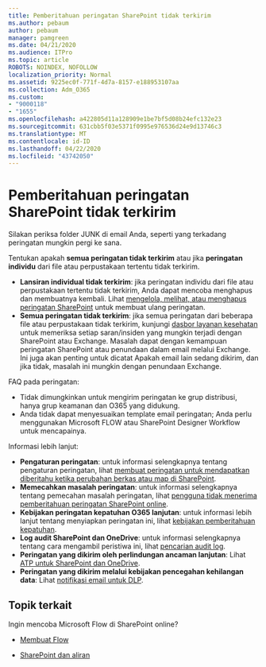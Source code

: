 ```yaml
---
title: Pemberitahuan peringatan SharePoint tidak terkirim
ms.author: pebaum
author: pebaum
manager: pamgreen
ms.date: 04/21/2020
ms.audience: ITPro
ms.topic: article
ROBOTS: NOINDEX, NOFOLLOW
localization_priority: Normal
ms.assetid: 9225ec0f-771f-4d7a-8157-e188953107aa
ms.collection: Adm_O365
ms.custom:
- "9000118"
- "1655"
ms.openlocfilehash: a422805d11a128909e1be7bf5d08b24efc132e23
ms.sourcegitcommit: 631cbb5f03e5371f0995e976536d24e9d13746c3
ms.translationtype: MT
ms.contentlocale: id-ID
ms.lasthandoff: 04/22/2020
ms.locfileid: "43742050"
---
```

# <a name="sharepoint-alert-notifications-not-delivered"></a>Pemberitahuan peringatan SharePoint tidak terkirim

Silakan periksa folder JUNK di email Anda, seperti yang terkadang peringatan mungkin pergi ke sana.

Tentukan apakah **semua peringatan tidak terkirim** atau jika **peringatan individu** dari file atau perpustakaan tertentu tidak terkirim.

- **Lansiran individual tidak terkirim**: jika peringatan individu dari file atau perpustakaan tertentu tidak terkirim, Anda dapat mencoba menghapus dan membuatnya kembali. Lihat [mengelola, melihat, atau menghapus peringatan SharePoint](https://support.office.com/article/manage-view-or-delete-sharepoint-alerts-99dfb19c-9a90-4a8c-aba1-aa8c8afb0de2) untuk membuat ulang peringatan.
- **Semua peringatan tidak terkirim**: jika semua peringatan dari beberapa file atau perpustakaan tidak terkirim, kunjungi [dasbor layanan kesehatan](https://admin.microsoft.com/AdminPortal/Home#/servicehealth) untuk memeriksa setiap saran/insiden yang mungkin terjadi dengan SharePoint atau Exchange. Masalah dapat dengan kemampuan peringatan SharePoint atau penundaan dalam email melalui Exchange. Ini juga akan penting untuk dicatat Apakah email lain sedang dikirim, dan jika tidak, masalah ini mungkin dengan penundaan Exchange.

FAQ pada peringatan:

- Tidak dimungkinkan untuk mengirim peringatan ke grup distribusi, hanya grup keamanan dan O365 yang didukung.
- Anda tidak dapat menyesuaikan template email peringatan; Anda perlu menggunakan Microsoft FLOW atau SharePoint Designer Workflow untuk mencapainya.

Informasi lebih lanjut:

- **Pengaturan peringatan**: untuk informasi selengkapnya tentang pengaturan peringatan, lihat [membuat peringatan untuk mendapatkan diberitahu ketika perubahan berkas atau map di SharePoint](https://support.office.com/article/create-an-alert-to-get-notified-when-a-file-or-folder-changes-in-sharepoint-e5a79e7b-a146-46da-a9ef-d65409ba8918).
- **Memecahkan masalah peringatan**: untuk informasi selengkapnya tentang pemecahan masalah peringatan, lihat [pengguna tidak menerima pemberitahuan peringatan SharePoint online](https://docs.microsoft.com/sharepoint/support/sites/no-alert-notifications).
- **Kebijakan peringatan kepatuhan O365 lanjutan**: untuk informasi lebih lanjut tentang menyiapkan peringatan ini, lihat [kebijakan pemberitahuan kepatuhan](https://docs.microsoft.com/office365/securitycompliance/alert-policies).
- **Log audit SharePoint dan OneDrive**: untuk informasi selengkapnya tentang cara mengambil peristiwa ini, lihat [pencarian audit log](https://docs.microsoft.com/office365/securitycompliance/search-the-audit-log-in-security-and-compliance#search-the-audit-log).
- **Peringatan yang dikirim oleh perlindungan ancaman lanjutan**: Lihat [ATP untuk SharePoint dan OneDrive](https://docs.microsoft.com/office365/securitycompliance/atp-for-spo-odb-and-teams).
- **Peringatan yang dikirim melalui kebijakan pencegahan kehilangan data**: Lihat [notifikasi email untuk DLP](https://docs.microsoft.com/office365/securitycompliance/use-notifications-and-policy-tips).

## <a name="related-topics"></a>Topik terkait

Ingin mencoba Microsoft Flow di SharePoint online?

- [Membuat Flow](https://support.office.com/article/a9c3e03b-0654-46af-a254-20252e580d01)

- [SharePoint dan aliran](https://flow.microsoft.com//blog/sharepoint-and-flow/)
